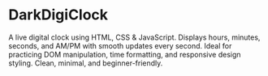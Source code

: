 # DarkDigiClock
 A live digital clock using HTML, CSS &amp; JavaScript. Displays hours, minutes, seconds, and AM/PM with smooth updates every second. Ideal for practicing DOM manipulation, time formatting, and responsive design styling. Clean, minimal, and beginner-friendly.
